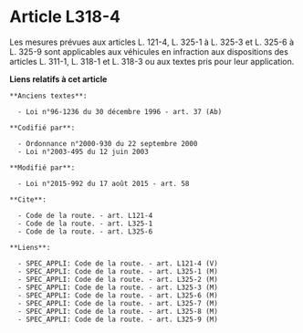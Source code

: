 # Article L318-4

Les mesures prévues aux articles L. 121-4, 
L. 325-1 à L. 325-3 et L. 325-6 à L. 325-9 sont applicables aux véhicules en infraction aux dispositions des articles L.
311-1, L. 318-1 et L. 318-3 ou aux textes pris pour leur application.

**Liens relatifs à cet article**

	**Anciens textes**:

	  - Loi n°96-1236 du 30 décembre 1996 - art. 37 (Ab)

	**Codifié par**:

	  - Ordonnance n°2000-930 du 22 septembre 2000
	  - Loi n°2003-495 du 12 juin 2003

	**Modifié par**:

	  - Loi n°2015-992 du 17 août 2015 - art. 58

	**Cite**:

	  - Code de la route. - art. L121-4
	  - Code de la route. - art. L325-1
	  - Code de la route. - art. L325-6

	**Liens**:

	  - SPEC_APPLI: Code de la route. - art. L121-4 (V)
	  - SPEC_APPLI: Code de la route. - art. L325-1 (M)
	  - SPEC_APPLI: Code de la route. - art. L325-2 (M)
	  - SPEC_APPLI: Code de la route. - art. L325-3 (M)
	  - SPEC_APPLI: Code de la route. - art. L325-6 (M)
	  - SPEC_APPLI: Code de la route. - art. L325-7 (M)
	  - SPEC_APPLI: Code de la route. - art. L325-8 (M)
	  - SPEC_APPLI: Code de la route. - art. L325-9 (M)
